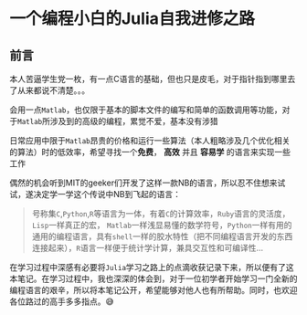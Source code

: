 # 一个编程小白的Julia自我进修之路

## 前言
本人苦逼学生党一枚，有一点C语言的基础，但也只是皮毛，对于指针指到哪里去了从来都说不清楚。。。

会用一点`Matlab`，也仅限于基本的脚本文件的编写和简单的函数调用等功能，对于`Matlab`所涉及到的高级的编程，累觉不爱，基本没有涉猎

日常应用中限于`Matlab`昂贵的价格和运行一些算法（本人粗略涉及几个优化相关的算法）时的低效率，希望寻找一个**免费**， **高效** 并且 **容易学** 的语言来实现一些工作

偶然的机会听到MIT的geeker们开发了这样一款NB的语言，所以忍不住想来试试，遂决定学一学这个传说中NB到飞起的语言：
> 号称集`C`,`Python`,`R`等语言为一体，有着`C`的计算效率，`Ruby`语言的灵活度，`Lisp`一样真正的宏，
`Matlab`一样浅显易懂的数学符号，`Python`一样有用的通用的编程语言，具有`shell`一样的胶水特性（把不同编程语言开发的东西连接起来），`R`语言一样便于统计学计算，兼具交互性和可编译性...

在学习过程中深感有必要将`Julia`学习之路上的点滴收获记录下来，所以便有了这本笔记。在学习过程中，我也深深的体会到，对于一位初学者开始学习一门全新的编程语言的艰辛，所以将本笔记公开，希望能够对他人也有所帮助。同时，也欢迎各位路过的高手多多指点。😅
